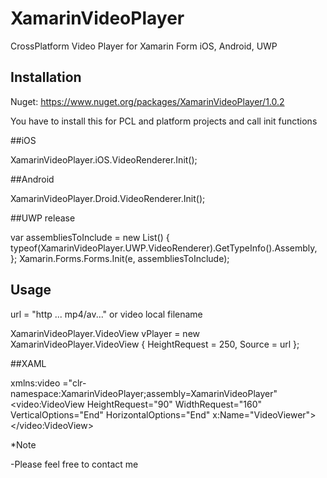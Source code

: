 # XamarinVideoPlayer

CrossPlatform Video Player  for Xamarin Form iOS, Android, UWP

## Installation

Nuget: https://www.nuget.org/packages/XamarinVideoPlayer/1.0.2

You have to install this for PCL and platform projects and call init functions

##iOS

XamarinVideoPlayer.iOS.VideoRenderer.Init();

##Android

XamarinVideoPlayer.Droid.VideoRenderer.Init();

##UWP release

var assembliesToInclude = new List<Assembly>()
{
     typeof(XamarinVideoPlayer.UWP.VideoRenderer).GetTypeInfo().Assembly,
};
Xamarin.Forms.Forms.Init(e, assembliesToInclude);

## Usage

url = "http ... mp4/av..." or video local filename

XamarinVideoPlayer.VideoView vPlayer = new XamarinVideoPlayer.VideoView { HeightRequest = 250, Source = url };

##XAML

xmlns:video ="clr-namespace:XamarinVideoPlayer;assembly=XamarinVideoPlayer"
<video:VideoView 	HeightRequest="90" WidthRequest="160"	VerticalOptions="End" HorizontalOptions="End" x:Name="VideoViewer"></video:VideoView>

*Note

-Please feel free to contact me

